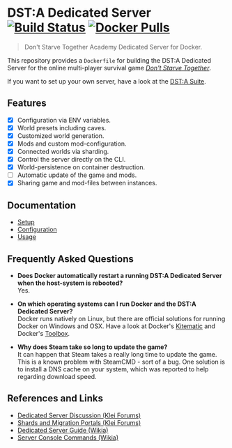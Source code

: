 # DST:A Dedicated Server [![Build Status](https://travis-ci.org/dst-academy/server.svg?branch=develop)](https://travis-ci.org/dst-academy/server) [![Docker Pulls](https://img.shields.io/docker/pulls/dstacademy/server.svg)](https://hub.docker.com/r/dstacademy/server/)
> Don't Starve Together Academy Dedicated Server for Docker.

This repository provides a `Dockerfile` for building the DST:A Dedicated Server
for the online multi-player survival game [*Don't Starve Together*][website].

If you want to set up your own server, have a look at the [DST:A Suite][suite].

## Features
- [x] Configuration via ENV variables.
- [x] World presets including caves.
- [x] Customized world generation.
- [x] Mods and custom mod-configuration.
- [x] Connected worlds via sharding.
- [x] Control the server directly on the CLI.
- [x] World-persistence on container destruction.
- [ ] Automatic update of the game and mods.
- [x] Sharing game and mod-files between instances.

## Documentation
- [Setup][docs-setup]
- [Configuration][docs-configuration]
- [Usage][docs-usage]

## Frequently Asked Questions

- **Does Docker automatically restart a running DST:A Dedicated Server when the host-system is rebooted?**  
  Yes.

- **On which operating systems can I run Docker and the DST:A Dedicated Server?**  
  Docker runs natively on Linux, but there are official solutions for running Docker on Windows and OSX.
  Have a look at Docker's [Kitematic][docker-kitematic] and Docker's [Toolbox][docker-kitematic].

- **Why does Steam take so long to update the game?**  
  It can happen that Steam takes a really long time to update the game. This is a known problem with
  SteamCMD - sort of a bug. One solution is to install a DNS cache on your system, which was reported
  to help regarding download speed.

## References and Links
- [Dedicated Server Discussion (Klei Forums)][reference-dedicated]
- [Shards and Migration Portals (Klei Forums)][reference-shards]
- [Dedicated Server Guide (Wikia)][reference-guide]
- [Server Console Commands (Wikia)][reference-commands]

[docs-setup]: /docs/setup.md
[docs-configuration]: /docs/configuration.md
[docs-usage]: /docs/usage.md
[website]: http://www.dontstarvetogether.com/
[suite]: https://github.com/dst-academy/suite
[docker-kitematic]: https://kitematic.com/
[docker-toolbox]: https://www.docker.com/docker-toolbox
[reference-dedicated]: http://forums.kleientertainment.com/forum/83-dont-starve-together-beta-dedicated-server-discussion/
[reference-shards]: http://forums.kleientertainment.com/topic/59174-understanding-shards-and-migration-portals/
[reference-guide]: http://dont-starve-game.wikia.com/wiki/Guides/Don%E2%80%99t_Starve_Together_Dedicated_Servers
[reference-commands]: http://dont-starve-game.wikia.com/wiki/Console/Don't_Starve_Together_Commands
